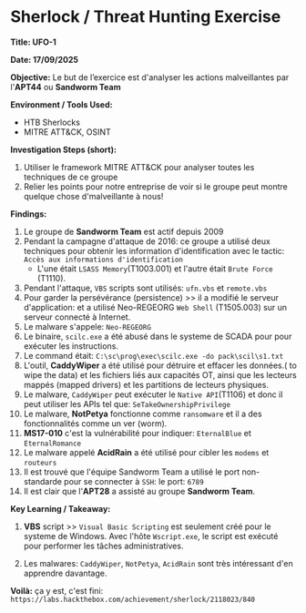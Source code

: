 # Sherlock / Threat Hunting Exercise

**Title: UFO-1**

**Date: 17/09/2025**

**Objective:**
Le but de l’exercice est d'analyser les actions malveillantes par l'**APT44** ou **Sandworm Team**

**Environment / Tools Used:**

* HTB Sherlocks
* MITRE ATT&CK, OSINT

**Investigation Steps (short):**

1. Utiliser le framework MITRE ATT&CK pour analyser toutes les techniques de ce groupe
2. Relier les points pour notre entreprise de voir si le groupe peut montre quelque chose d'malveillante à nous!

**Findings:**
1. Le groupe de **Sandworm Team** est actif depuis 2009
2. Pendant la campagne d'attaque de 2016: ce groupe a utilisé deux techniques pour obtenir les
   information d'identification avec le tactic: `Accès aux informations d'identification`
   - L'une était `LSASS Memory`(T1003.001) et l'autre était `Brute Force` (T1110).
3. Pendant l'attaque, `VBS` scripts sont utilisés: `ufn.vbs` et `remote.vbs`
4. Pour garder la persévérance (persistence) >> il a modifié le serveur d'application: et a utilisé Neo-REGEORG `Web Shell` (T1505.003) sur un serveur connecté à Internet.
5. Le malware s'appele: `Neo-REGEORG`
6. Le binaire, `scilc.exe` a été abusé dans le systeme de SCADA pour pour exécuter les instructions.
7. Le command était: `C:\sc\prog\exec\scilc.exe -do pack\scil\s1.txt`
8. L'outil, **CaddyWiper** a été utilisé pour détruire et effacer les données.( to wipe the data) et les fichiers liés aux capacités OT, ainsi que les lecteurs mappés (mapped drivers) et les partitions de lecteurs physiques.
9. Le malware, `CaddyWiper` peut exécuter le `Native API`(T1106) et donc il peut utiliser les APIs tel que: `SeTakeOwnershipPrivilege`
10. Le malware, **NotPetya** fonctionne comme `ransomware` et il a des fonctionnalités comme un ver (worm).
11. **MS17-010** c'est la vulnérabilité pour indiquer: `EternalBlue` et `EternalRomance`
12. Le malware appelé **AcidRain** a été utilisé pour cibler les `modems` et `routeurs`
13. Il est trouvé que l'équipe Sandworm Team a utilisé le port non-standarde pour se connecter à `SSH`: le port: `6789`
14. Il est clair que l'**APT28** a assisté au groupe **Sandworm Team**.

**Key Learning / Takeaway:**
1. **VBS** script >> `Visual Basic Scripting` est seulement créé pour le systeme de Windows. Avec l'hôte `Wscript.exe`, le script est exécuté pour performer les tâches administratives.

2. Les malwares: `CaddyWiper`, `NotPetya`, `AcidRain` sont très intéressant d'en apprendre davantage.

**Voilà:** ça y est, c'est fini: `https://labs.hackthebox.com/achievement/sherlock/2118023/840`

